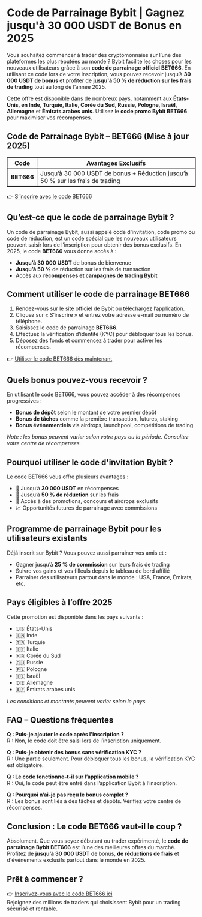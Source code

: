 <h1>Code de Parrainage Bybit | Gagnez jusqu'à 30 000 USDT de Bonus en 2025</h1>
<p>Vous souhaitez commencer à trader des cryptomonnaies sur l’une des plateformes les plus réputées au monde ? Bybit facilite les choses pour les nouveaux utilisateurs grâce à son <strong>code de parrainage officiel BET666</strong>. En utilisant ce code lors de votre inscription, vous pouvez recevoir jusqu’à <strong>30 000 USDT de bonus</strong> et profiter de <strong>jusqu'à 50 % de réduction sur les frais de trading</strong> tout au long de l’année 2025.</p>
<p>Cette offre est disponible dans de nombreux pays, notamment aux <strong>États-Unis, en Inde, Turquie, Italie, Corée du Sud, Russie, Pologne, Israël, Allemagne</strong> et <strong>Émirats arabes unis</strong>. Utilisez le <strong>code promo Bybit BET666</strong> pour maximiser vos récompenses.</p>

<h2>Code de Parrainage Bybit – BET666 (Mise à jour 2025)</h2>
<table border="1" cellpadding="8" cellspacing="0">
<tr>
<th>Code</th>
<th>Avantages Exclusifs</th>
</tr>
<tr>
<td><strong>BET666</strong></td>
<td>Jusqu’à 30 000 USDT de bonus + Réduction jusqu’à 50 % sur les frais de trading</td>
</tr>
</table>
<p>👉 <a href="https://partner.bybit.com/b/bet666">S’inscrire avec le code BET666</a></p>

<h2>Qu’est-ce que le code de parrainage Bybit ?</h2>
<p>Un code de parrainage Bybit, aussi appelé code d’invitation, code promo ou code de réduction, est un code spécial que les nouveaux utilisateurs peuvent saisir lors de l’inscription pour obtenir des bonus exclusifs. En 2025, le code <strong>BET666</strong> vous donne accès à :</p>
<ul>
<li><strong>Jusqu’à 30 000 USDT</strong> de bonus de bienvenue</li>
<li><strong>Jusqu’à 50 %</strong> de réduction sur les frais de transaction</li>
<li>Accès aux <strong>récompenses et campagnes de trading Bybit</strong></li>
</ul>

<h2>Comment utiliser le code de parrainage BET666</h2>
<ol>
<li>Rendez-vous sur le site officiel de Bybit ou téléchargez l’application.</li>
<li>Cliquez sur « S’inscrire » et entrez votre adresse e-mail ou numéro de téléphone.</li>
<li>Saisissez le code de parrainage <strong>BET666</strong>.</li>
<li>Effectuez la vérification d’identité (KYC) pour débloquer tous les bonus.</li>
<li>Déposez des fonds et commencez à trader pour activer les récompenses.</li>
</ol>
<p>👉 <a href="https://partner.bybit.com/b/bet666">Utiliser le code BET666 dès maintenant</a></p>

<h2>Quels bonus pouvez-vous recevoir ?</h2>
<p>En utilisant le code BET666, vous pouvez accéder à des récompenses progressives :</p>
<ul>
<li><strong>Bonus de dépôt</strong> selon le montant de votre premier dépôt</li>
<li><strong>Bonus de tâches</strong> comme la première transaction, futures, staking</li>
<li><strong>Bonus événementiels</strong> via airdrops, launchpool, compétitions de trading</li>
</ul>
<p><em>Note : les bonus peuvent varier selon votre pays ou la période. Consultez votre centre de récompenses.</em></p>

<h2>Pourquoi utiliser le code d'invitation Bybit ?</h2>
<p>Le code BET666 vous offre plusieurs avantages :</p>
<ul>
<li>🎁 Jusqu’à <strong>30 000 USDT</strong> en récompenses</li>
<li>💸 Jusqu’à <strong>50 % de réduction</strong> sur les frais</li>
<li>🎯 Accès à des promotions, concours et airdrops exclusifs</li>
<li>📈 Opportunités futures de parrainage avec commissions</li>
</ul>

<h2>Programme de parrainage Bybit pour les utilisateurs existants</h2>
<p>Déjà inscrit sur Bybit ? Vous pouvez aussi parrainer vos amis et :</p>
<ul>
<li>Gagner jusqu’à <strong>25 % de commission</strong> sur leurs frais de trading</li>
<li>Suivre vos gains et vos filleuls depuis le tableau de bord affilié</li>
<li>Parrainer des utilisateurs partout dans le monde : USA, France, Émirats, etc.</li>
</ul>

<h2>Pays éligibles à l’offre 2025</h2>
<p>Cette promotion est disponible dans les pays suivants :</p>
<ul>
<li>🇺🇸 États-Unis</li>
<li>🇮🇳 Inde</li>
<li>🇹🇷 Turquie</li>
<li>🇮🇹 Italie</li>
<li>🇰🇷 Corée du Sud</li>
<li>🇷🇺 Russie</li>
<li>🇵🇱 Pologne</li>
<li>🇮🇱 Israël</li>
<li>🇩🇪 Allemagne</li>
<li>🇦🇪 Émirats arabes unis</li>
</ul>
<p><em>Les conditions et montants peuvent varier selon le pays.</em></p>

<h2>FAQ – Questions fréquentes</h2>
<p><strong>Q : Puis-je ajouter le code après l’inscription ?</strong><br>R : Non, le code doit être saisi lors de l’inscription uniquement.</p>
<p><strong>Q : Puis-je obtenir des bonus sans vérification KYC ?</strong><br>R : Une partie seulement. Pour débloquer tous les bonus, la vérification KYC est obligatoire.</p>
<p><strong>Q : Le code fonctionne-t-il sur l’application mobile ?</strong><br>R : Oui, le code peut être entré dans l’application Bybit à l’inscription.</p>
<p><strong>Q : Pourquoi n’ai-je pas reçu le bonus complet ?</strong><br>R : Les bonus sont liés à des tâches et dépôts. Vérifiez votre centre de récompenses.</p>

<h2>Conclusion : Le code BET666 vaut-il le coup ?</h2>
<p>Absolument. Que vous soyez débutant ou trader expérimenté, le <strong>code de parrainage Bybit BET666</strong> est l’une des meilleures offres du marché. Profitez de <strong>jusqu’à 30 000 USDT</strong> de bonus, <strong>de réductions de frais</strong> et d'événements exclusifs partout dans le monde en 2025.</p>

<h2>Prêt à commencer ?</h2>
<p>👉 <a href="https://partner.bybit.com/b/bet666">Inscrivez-vous avec le code BET666 ici</a><br>Rejoignez des millions de traders qui choisissent Bybit pour un trading sécurisé et rentable.</p>
